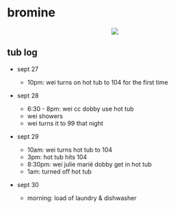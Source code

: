 
# bromine
<p align="center"><img src="https://media.giphy.com/media/zGSUjS0cQF9mg/giphy.gif"></p>

## tub log

* sept 27
  * 10pm: wei turns on hot tub to 104 for the first time

* sept 28
  * 6:30 - 8pm: wei cc dobby use hot tub
  * wei showers
  * wei turns it to 99 that night

* sept 29
  * 10am: wei turns hot tub to 104
  * 3pm: hot tub hits 104
  * 8:30pm: wei julie marié dobby get in hot tub
  * 1am: turned off hot tub

* sept 30
  * morning: load of laundry & dishwasher